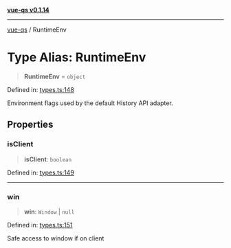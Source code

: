[**vue-qs v0.1.14**](../README.md)

***

[vue-qs](../README.md) / RuntimeEnv

# Type Alias: RuntimeEnv

> **RuntimeEnv** = `object`

Defined in: [types.ts:148](https://github.com/iamsomraj/vue-qs/blob/ec4fb3c838b3c4df192df135415be97046b0cf75/src/types.ts#L148)

Environment flags used by the default History API adapter.

## Properties

### isClient

> **isClient**: `boolean`

Defined in: [types.ts:149](https://github.com/iamsomraj/vue-qs/blob/ec4fb3c838b3c4df192df135415be97046b0cf75/src/types.ts#L149)

***

### win

> **win**: `Window` \| `null`

Defined in: [types.ts:151](https://github.com/iamsomraj/vue-qs/blob/ec4fb3c838b3c4df192df135415be97046b0cf75/src/types.ts#L151)

Safe access to window if on client
